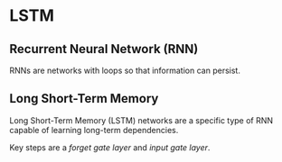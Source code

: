 
# LSTM

## Recurrent Neural Network (RNN)

RNNs are networks with loops so that information can persist. 

## Long Short-Term Memory

Long Short-Term Memory (LSTM) networks are a specific type of RNN capable of learning long-term dependencies. 

Key steps are a *forget gate layer* and *input gate layer*. 
